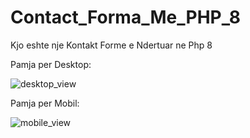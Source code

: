 # Contact_Forma_Me_PHP_8
Kjo eshte nje Kontakt Forme e Ndertuar ne Php 8

Pamja per Desktop:

![desktop_view](https://user-images.githubusercontent.com/48931439/120111174-3172bb80-c171-11eb-8514-d74f72a2f037.png)

Pamja per Mobil:

![mobile_view](https://user-images.githubusercontent.com/48931439/120111195-494a3f80-c171-11eb-8930-f103f302c5c6.png)

